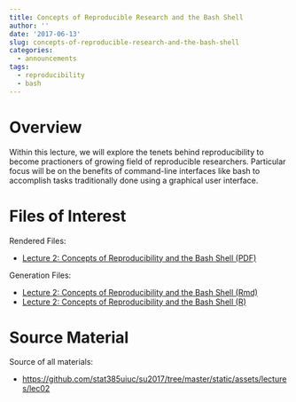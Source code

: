 ```yaml
---
title: Concepts of Reproducible Research and the Bash Shell
author: ''
date: '2017-06-13'
slug: concepts-of-reproducible-research-and-the-bash-shell
categories:
  - announcements
tags:
  - reproducibility
  - bash
---
```


# Overview

Within this lecture, we will explore the tenets behind reproducibility to
become practioners of growing field of reproducible researchers. Particular focus
will be on the benefits of command-line interfaces like bash to accomplish
tasks traditionally done using a graphical user interface.

# Files of Interest 

Rendered Files:

* [Lecture 2: Concepts of Reproducibility and the Bash Shell (PDF)](/assets/lectures/lec02/lec02_reproducibility_and_bash.pdf)

Generation Files:

* [Lecture 2: Concepts of Reproducibility and the Bash Shell (Rmd)](/assets/lectures/lec02/lec02_reproducibility_and_bash.Rmd)
* [Lecture 2: Concepts of Reproducibility and the Bash Shell (R)](/assets/lectures/lec02/r_lec02_reproducibility_and_bash.R)

# Source Material

Source of all materials: 

* <https://github.com/stat385uiuc/su2017/tree/master/static/assets/lectures/lec02>
